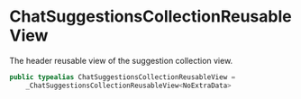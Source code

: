 # ChatSuggestionsCollectionReusableView

The header reusable view of the suggestion collection view.

``` swift
public typealias ChatSuggestionsCollectionReusableView =
    _ChatSuggestionsCollectionReusableView<NoExtraData>
```
